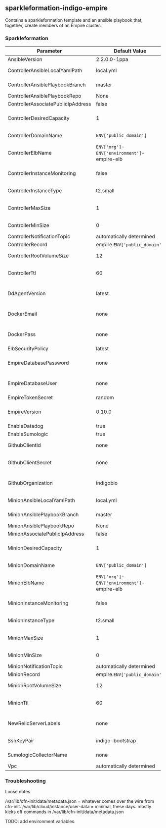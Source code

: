 ## sparkleformation-indigo-empire

Contains a sparkleformation template and an ansible playbook that, together, create members of an Empire cluster.

### Sparkleformation

| Parameter | Default Value | Purpose |
|-----------|---------------|---------|
| AnsibleVersion | 2.2.0.0-1ppa | Version of Ansible to install |
| ControllerAnsibleLocalYamlPath | local.yml | Path to ansible's local.yml file |
| ControllerAnsiblePlaybookBranch | master | Branch of git repository to clone |
| ControllerAnsiblePlaybookRepo | None | URL of this git repository |
| ControllerAssociatePublicIpAddress | false | No reason to change this |
| ControllerDesiredCapacity | 1 | Increase to create more controllers.  Recommend setting to 2. |
| ControllerDomainName | `ENV['public_domain']` | The public domain of the environment | 
| ControllerElbName | `ENV['org']`-`ENV['environment']`-empire-elb | No reason to change |
| ControllerInstanceMonitoring | false | Set to true to enable detailed cloudwatch monitoring (additional costs apply) |
| ControllerInstanceType | t2.small | Controls the size of each controller instance | 
| ControllerMaxSize | 1 | Increase to allow more controllers.  Recommend setting to 2. |
| ControllerMinSize | 0 | Minimum allowable number of Empire controllers |
| ControllerNotificationTopic | automatically determined | No need to change |
| ControllerRecord | empire.`ENV['public_domain']` | No need to change |
| ControllerRootVolumeSize | 12 | The root (/) volume size on the controller | 
| ControllerTtl | 60 | The TTL of the empire.`ENV['public_domain']` DNS record |
| DdAgentVersion | latest | The version of the datadog monitoring container to deploy |
| DockerEmail | none | The e-mail of our Docker registry deployment user's account |
| DockerPass | none | The password of our Docer registry deployment user's account |
| ElbSecurityPolicy | latest | No reason to change | 
| EmpireDatabasePassword | none | The password of the Empire RDS instance's non-privileged user account |
| EmpireDatabaseUser | none | The name of the Empire RDS instance's non-privileged user account |
| EmpireTokenSecret | random | ?? |
| EmpireVersion | 0.10.0 | The version of the remind101/empire docker image to run |
| EnableDatadog | true | Enables Datadog |
| EnableSumologic | true | Enables sumologic |
| GithubClientId | none | The github client that has access to Empire's API |
| GithubClientSecret | none | Secret for the github client that has access to Empire's API |
| GithubOrganization | indigobio | The github organization that has been granted access to Empire's API |
| MinionAnsibleLocalYamlPath | local.yml | Path to ansible's local.yml file |
| MinionAnsiblePlaybookBranch | master | Branch of git repository to clone |
| MinionAnsiblePlaybookRepo | None | URL of this git repository |
| MinionAssociatePublicIpAddress | false | No reason to change this |
| MinionDesiredCapacity | 1 | Increase to create more minions.  Recommend setting to 2. |
| MinionDomainName | `ENV['public_domain']` | The public domain of the environment | 
| MinionElbName | `ENV['org']`-`ENV['environment']`-empire-elb | No reason to change |
| MinionInstanceMonitoring | false | Set to true to enable detailed cloudwatch monitoring (additional costs apply) |
| MinionInstanceType | t2.small | Controls the size of each minion instance | 
| MinionMaxSize | 1 | Increase to allow more minions.  Recommend setting to 2. |
| MinionMinSize | 0 | Minimum allowable number of Empire minions |
| MinionNotificationTopic | automatically determined | No need to change |
| MinionRecord | empire.`ENV['public_domain']` | No need to change |
| MinionRootVolumeSize | 12 | The root (/) volume size on the minion | 
| MinionTtl | 60 | The TTL of the empire.`ENV['public_domain']` DNS record |
| NewRelicServerLabels | none | A comma-delimited set of colon-separated Key/Value pairs |
| SshKeyPair | indigo-bootstrap | The SSH key to use for each instance's 'ubuntu' account |
| SumologicCollectorName | none | The instance's fully qualified hostname if left blank |
| Vpc | automatically determined | cannot change |

### Troubleshooting

Loose notes.

/var/lib/cfn-init/data/metadata.json = whatever comes over the wire from cfn-init.
/var/lib/cloud/instance/user-data = minimal, these days.  mostly kicks off commands in /var/lib/cfn-init/data/metadata.json

TODO: add environment variables.
